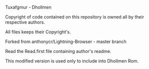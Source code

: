 
Tuxafgmur - Dhollmen

Copyright of code contained on this repository
is owned all by their respective authors.

All files keeps their Copyright's.


Forked from anthonycr/Lightning-Browser - master branch

Read the Read.first file containing author's readme.

This modified version is used only to include into Dhollmen Rom.
